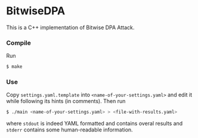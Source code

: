 # BitwiseDPA

This is a C++ implementation of Bitwise DPA Attack.


### Compile

Run
```sh
$ make
```


### Use

Copy `settings.yaml.template` into `<name-of-your-settings.yaml>` and edit it while following its hints (in comments). Then run
```sh
$ ./main <name-of-your-settings.yaml> > <file-with-results.yaml>
```
where `stdout` is indeed YAML formatted and contains overal results and `stderr` contains some human-readable information.